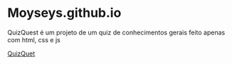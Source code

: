 # Moyseys.github.io
QuizQuest é um projeto de um quiz de conhecimentos gerais feito apenas com html, css e js

<a href="https://moyseys.github.io/QuizQuest/index">QuizQuet</a>
